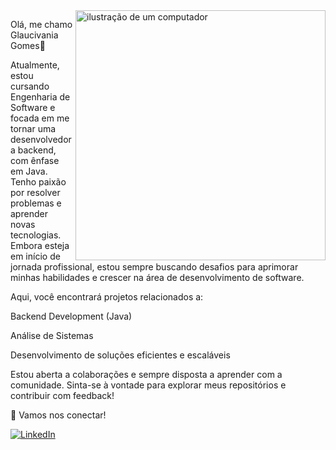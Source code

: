 
<img src="https://raw.githubusercontent.com/MicaelliMedeiros/micaellimedeiros/master/image/computer-illustration.png" alt="ilustração de um computador" min-width="400px" max-width="400px" width="400px" align="right">

<p align="left"> 
  Olá, me chamo Glaucivania Gomes👋
  
Atualmente, estou cursando Engenharia de Software e focada em me tornar uma desenvolvedora backend, com ênfase em Java. Tenho paixão por resolver problemas e aprender novas tecnologias. Embora esteja em início de jornada profissional, estou sempre buscando desafios para aprimorar minhas habilidades e crescer na área de desenvolvimento de software.

Aqui, você encontrará projetos relacionados a:

Backend Development (Java)

Análise de Sistemas

Desenvolvimento de soluções eficientes e escaláveis

Estou aberta a colaborações e sempre disposta a aprender com a comunidade. Sinta-se à vontade para explorar meus repositórios e contribuir com feedback!

🔗 Vamos nos conectar!

[![LinkedIn](https://img.shields.io/badge/-LinkedIn-000?style=for-the-badge&logo=linkedin&logoColor=FF00F6&color:FFF)](https://www.linkedin.com/in/glaucivania-gomes/)
</p>
